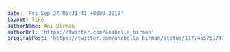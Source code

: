 ```yaml
---
date: 'Fri Sep 27 05:31:41 +0000 2019'
layout: like
authorName: Ani Birman
authorUrl: 'https://twitter.com/anabella_birman'
originalPost: 'https://twitter.com/anabella_birman/status/1177455751792484352'
---
```

